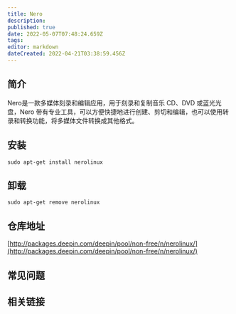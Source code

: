 ```yaml
---
title: Nero
description: 
published: true
date: 2022-05-07T07:48:24.659Z
tags: 
editor: markdown
dateCreated: 2022-04-21T03:38:59.456Z
---
```


## 简介

Nero是一款多媒体刻录和编辑应用，用于刻录和复制音乐 CD、DVD 或蓝光光盘，Nero 带有专业工具，可以方便快捷地进行创建、剪切和编辑，也可以使用转录和转换功能，将多媒体文件转换成其他格式。

## 安装

`sudo apt-get install nerolinux`

## 卸载

`sudo apt-get remove nerolinux`

## 仓库地址

[http://packages.deepin.com/deepin/pool/non-free/n/nerolinux/](http://packages.deepin.com/deepin/pool/non-free/n/nerolinux/)

## 常见问题

## 相关链接
